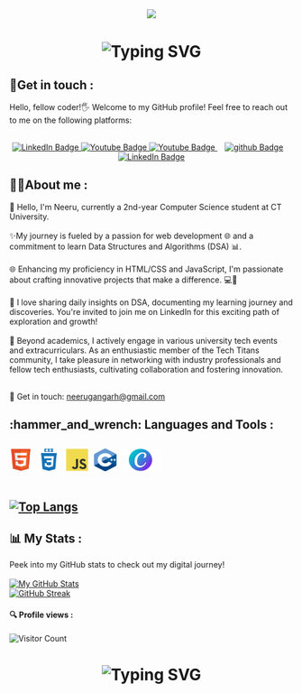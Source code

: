 <div id="header" align="center">
<img src="https://i.giphy.com/media/v1.Y2lkPTc5MGI3NjExa3Nyc25ycG12cGJzb3BrcjFseTQyanNzbW1mdnJhZzJmNGpvaGs3dCZlcD12MV9pbnRlcm5hbF9naWZfYnlfaWQmY3Q9Zw/L1R1tvI9svkIWwpVYr/giphy.gif"  width="400"/> 
</div>
<div align="center"> 
    <h1>  
        <img src="https://readme-typing-svg.herokuapp.com?font=Jetbrains+mono&size=25&duration=3200&color=4FC3F7&center=true&vCenter=true&width=450&lines=Hey..+I'm+Neeru;Welcome+to+my+Github+profile!;Passionate+about+Coding!;Exploring+new+technologies!;Let's+code+together!;Passionate+about+Coding!;" alt="Typing SVG"/> 
    </h1>
</div>

<h2 >🔗Get in touch :</h2>         

Hello, fellow coder!🖐️ Welcome to my GitHub profile! Feel free to reach out to me on the following platforms: <br> <br>
<div id="badges" align = "center">  
  <a href="https://www.linkedin.com/in/neerugangarh">
    <img src="https://img.shields.io/badge/LinkedIn-blue?style=for-the-badge&logo=linkedin&logoColor=white" alt="LinkedIn Badge"/>
  </a>
  <a href="https://www.youtube.com/@neeru.yt.005">
    <img src="https://img.shields.io/badge/YouTube-red?style=for-the-badge&logo=youtube&logoColor=white" alt="Youtube Badge"/>
  </a>
   <a href="https://youtu.be/HxgnzT8Tj9g?si=lFjZW2PFS90HFe6B">
    <img src="https://img.shields.io/badge/YT Podcast-red?style=for-the-badge&logo=youtube&logoColor=white" alt="Youtube Badge"/>
  </a>
    </a>
   <a href="https://github.com/neeru24" style="display: inline-block; text-align: center; margin: 0 13px;">
    <img src="https://img.shields.io/badge/Github-black?style=for-the-badge&logo=github&logoColor=white" alt="github Badge"/>
  </a>
    <a href="https://www.naukri.com/code360/profile/b15e3a29-8a21-41fe-9dfd-a03155f97134">
    <img src="https://img.shields.io/badge/LinkedIn-blue?style=for-the-badge&logo=linkedin&logoColor=white" alt="LinkedIn Badge"/>
  </a>
</div>              
<h2 >👩‍💻About me : </h2>
 🌿 Hello, I'm Neeru, currently a 2nd-year Computer Science student at CT University.
<br><br>
✨My journey is fueled by a passion for web development 🌐 and a commitment to learn Data Structures and Algorithms (DSA) 📊.
<br><br>
🌐 Enhancing my proficiency in HTML/CSS and JavaScript, I'm passionate about crafting innovative projects that make a difference. 💻🚀
<br><br>
📅 I love sharing daily insights on DSA, documenting my learning journey and discoveries. You're invited to join me on LinkedIn for this exciting path of exploration and growth!
<br><br>
🤝 Beyond academics, I actively engage in various university tech events and extracurriculars. As an enthusiastic member of the Tech Titans community, I take pleasure in networking with industry professionals and fellow tech enthusiasts, cultivating collaboration and fostering innovation.
<br><br>

📩 Get in touch: 
    <a href="mailto:neerugangarh@gmail.com">neerugangarh@gmail.com</a>
<h2>:hammer_and_wrench: Languages and Tools : <h2>
<div>
  <img src="https://github.com/devicons/devicon/blob/master/icons/html5/html5-original.svg" title="HTML5" alt="HTML" width="40" height="40"/>&nbsp;
  <img src="https://github.com/devicons/devicon/blob/master/icons/css3/css3-plain-wordmark.svg"  title="CSS3" alt="CSS" width="40" height="40"/>&nbsp;
  <img src="https://github.com/devicons/devicon/blob/master/icons/javascript/javascript-original.svg" title="JavaScript" alt="JavaScript" width="40" height="40"/>&nbsp;
  <img src="https://github.com/neeru24/Skills_icons/blob/main/ISO_C%2B%2B_Logo.svg.png" title="C++" alt="C++" width="40" height="40"/>
  <img src="https://github.com/neeru24/Skills_icons/blob/main/Canva-Emblem.png" title="Canva" alt="Canva" width="75" height="40"/>
</div>
<br>

[![Top Langs](https://github-readme-stats.vercel.app/api/top-langs/?username=neeru24&layout=compact&theme=dark&langs_count=10&card_width=445)](https://github.com/anuraghazra/github-readme-stats)

## 📊 My Stats :
Peek into my GitHub stats to check out my digital journey! <br> <br>
[![My GitHub Stats](https://github-readme-stats.vercel.app/api/?username=neeru24&count_private=true&theme=tokyonight&show_icons=true)](https://github.com/neeru24) <br>
[![GitHub Streak](https://github-readme-streak-stats.herokuapp.com?user=neeru24&theme=dark)](https://git.io/streak-stats)

#### 🔍 Profile views :
![Visitor Count](https://profile-counter.glitch.me/{neeru24}/count.svg)

<div align="center">
    <h1>
        <img src="https://readme-typing-svg.herokuapp.com?font=Jetbrains+mono&size=27&duration=3200&color=3E92CC&center=true&vCenter=true&width=650&lines=Enjoy+Coding..;Code+with+passion+,+create+with+purpose.;Commit+to+your+dreams+,+push+to+GitHub.;Craft+your+dreams+with+code.;Dream+big+,+code+bigger.." alt="Typing SVG"/>
    </h1>
</div>



